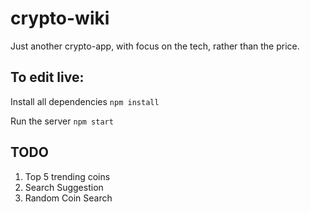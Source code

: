 # crypto-wiki
Just another crypto-app, with focus on the tech, rather than the price.

## To edit live: 

Install all dependencies
`npm install`

Run the server
`npm start`

## TODO
1) Top 5 trending coins
2) Search Suggestion
3) Random Coin Search
